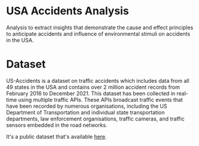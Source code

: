 # USA Accidents Analysis
Analysis to extract insights that demonstrate the cause and effect principles to anticipate accidents and influence of environmental stimuli on accidents in the USA.

# Dataset
US-Accidents is a dataset on traffic accidents which includes data from all 49 states in the USA and contains over 2 million accident records from February 2016 to December 2021. This dataset has been collected in real-time using multiple traffic APIs. These APIs broadcast traffic events that have been recorded by numerous organisations, including the US Department of Transportation and individual state transportation departments, law enforcement organisations, traffic cameras, and traffic sensors embedded in the road networks.

It's a public dataset that's available [here](https://smoosavi.org/datasets/us_accidents).
